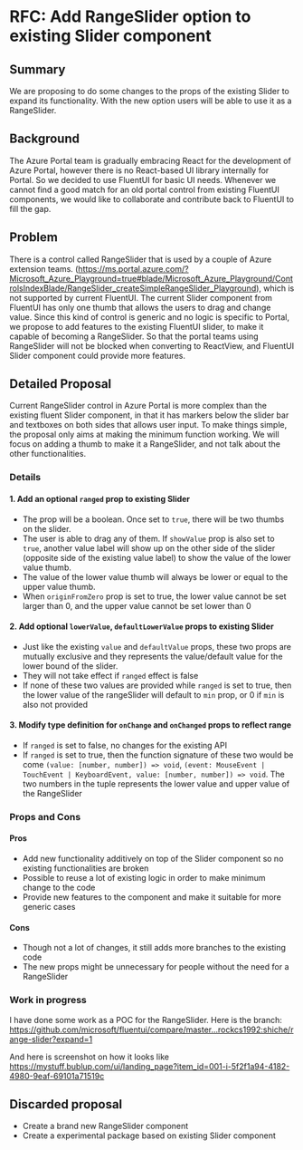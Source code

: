 # RFC: Add RangeSlider option to existing Slider component

## Summary

We are proposing to do some changes to the props of the existing Slider to expand its functionality. With the new option users will be able to use it as a RangeSlider.

## Background

The Azure Portal team is gradually embracing React for the development of Azure Portal, however there is no React-based UI library internally for Portal. So we decided to use FluentUI for basic UI needs. Whenever we cannot find a good match for an old portal control from existing FluentUI components, we would like to collaborate and contribute back to FluentUI to fill the gap.

## Problem

There is a control called RangeSlider that is used by a couple of Azure extension teams. (https://ms.portal.azure.com/?Microsoft_Azure_Playground=true#blade/Microsoft_Azure_Playground/ControlsIndexBlade/RangeSlider_createSimpleRangeSlider_Playground), which is not supported by current FluentUI. The current Slider component from FluentUI has only one thumb that allows the users to drag and change value. Since this kind of control is generic and no logic is specific to Portal, we propose to add features to the existing FluentUI slider, to make it capable of becoming a RangeSlider. So that the portal teams using RangeSlider will not be blocked when converting to ReactView, and FluentUI Slider component could provide more features.

## Detailed Proposal

Current RangeSlider control in Azure Portal is more complex than the existing fluent Slider component, in that it has markers below the slider bar and textboxes on both sides that allows user input\. To make things simple, the proposal only aims at making the minimum function working. We will focus on adding a thumb to make it a RangeSlider, and not talk about the other functionalities.

### Details

#### 1. Add an optional `ranged` prop to existing Slider

- The prop will be a boolean. Once set to `true`, there will be two thumbs on the slider.
- The user is able to drag any of them. If `showValue` prop is also set to `true`, another value label will show up on the other side of the slider (opposite side of the existing value label) to show the value of the lower value thumb.
- The value of the lower value thumb will always be lower or equal to the upper value thumb.
- When `originFromZero` prop is set to true, the lower value cannot be set larger than 0, and the upper value cannot be set lower than 0

#### 2. Add optional `lowerValue`, `defaultLowerValue` props to existing Slider

- Just like the existing `value` and `defaultValue` props, these two props are mutually exclusive and they represents the value/default value for the lower bound of the slider.
- They will not take effect if `ranged` effect is false
- If none of these two values are provided while `ranged` is set to true, then the lower value of the rangeSlider will default to `min` prop, or 0 if `min` is also not provided

#### 3. Modify type definition for `onChange` and `onChanged` props to reflect range

- If `ranged` is set to false, no changes for the existing API
- If `ranged` is set to true, then the function signature of these two would be come `(value: [number, number]) => void`, `(event: MouseEvent | TouchEvent | KeyboardEvent, value: [number, number]) => void`. The two numbers in the tuple represents the lower value and upper value of the RangeSlider

### Props and Cons

#### Pros

- Add new functionality additively on top of the Slider component so no existing functionalities are broken
- Possible to reuse a lot of existing logic in order to make minimum change to the code
- Provide new features to the component and make it suitable for more generic cases

#### Cons

- Though not a lot of changes, it still adds more branches to the existing code
- The new props might be unnecessary for people without the need for a RangeSlider

### Work in progress

I have done some work as a POC for the RangeSlider. Here is the branch: https://github.com/microsoft/fluentui/compare/master...rockcs1992:shiche/range-slider?expand=1

And here is screenshot on how it looks like
https://mystuff.bublup.com/ui/landing_page?item_id=001-i-5f2f1a94-4182-4980-9eaf-69101a71519c

## Discarded proposal

- Create a brand new RangeSlider component
- Create a experimental package based on existing Slider component
